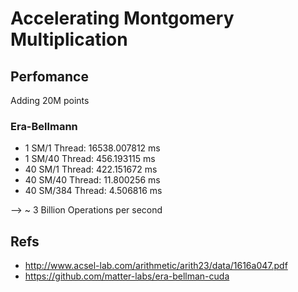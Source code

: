 # Accelerating Montgomery Multiplication

## Perfomance
Adding 20M points

### Era-Bellmann
- 1 SM/1 Thread: 16538.007812 ms
- 1 SM/40 Thread: 456.193115 ms
- 40 SM/1 Thread: 422.151672 ms
- 40 SM/40 Thread: 11.800256 ms
- 40 SM/384 Thread: 4.506816 ms

--> ~ 3 Billion Operations per second


## Refs
- http://www.acsel-lab.com/arithmetic/arith23/data/1616a047.pdf
- https://github.com/matter-labs/era-bellman-cuda